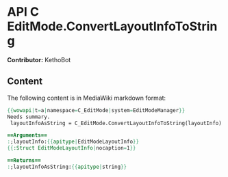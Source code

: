 # API C EditMode.ConvertLayoutInfoToString

**Contributor:** KethoBot

## Content

The following content is in MediaWiki markdown format:

```mediawiki
{{wowapi|t=a|namespace=C_EditMode|system=EditModeManager}}
Needs summary.
 layoutInfoAsString = C_EditMode.ConvertLayoutInfoToString(layoutInfo)

==Arguments==
:;layoutInfo:{{apitype|EditModeLayoutInfo}}
{{:Struct EditModeLayoutInfo|nocaption=1}}

==Returns==
:;layoutInfoAsString:{{apitype|string}}
```